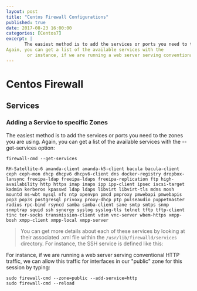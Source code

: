 ```yaml
---
layout: post
title: "Centos Firewall Configurations"
published: true
date: 2017-08-23 16:00:00
categories: [Centos7]
excerpt: | 
       The easiest method is to add the services or ports you need to the zones you are using. 
Again, you can get a list of the available services with the
        or instance, if we are running a web server serving conventional HTTP traffic, we can allow this traffic for interfaces in our "public" zone for this session by typing.
---
```



# Centos Firewall
## Services 

### Adding a Service to specific Zones

The easiest method is to add the services or ports you need to the zones you are using. 
Again, you can get a list of the available services with the --get-services option:

```
firewall-cmd --get-services
```

```output
RH-Satellite-6 amanda-client amanda-k5-client bacula bacula-client ceph ceph-mon dhcp dhcpv6 dhcpv6-client dns docker-registry dropbox-lansync freeipa-ldap freeipa-ldaps freeipa-replication ftp high-availability http https imap imaps ipp ipp-client ipsec iscsi-target kadmin kerberos kpasswd ldap ldaps libvirt libvirt-tls mdns mosh mountd ms-wbt mysql nfs ntp openvpn pmcd pmproxy pmwebapi pmwebapis pop3 pop3s postgresql privoxy proxy-dhcp ptp pulseaudio puppetmaster radius rpc-bind rsyncd samba samba-client sane smtp smtps snmp snmptrap squid ssh synergy syslog syslog-tls telnet tftp tftp-client tinc tor-socks transmission-client vdsm vnc-server wbem-https xmpp-bosh xmpp-client xmpp-local xmpp-server
```

> You can get more details about each of these services by looking at their associated .xml file within the `/usr/lib/firewalld/services` directory. For instance, the SSH service is defined like this:

For instance, if we are running a web server serving conventional HTTP traffic, we can allow this traffic for interfaces in our "public" zone for this session by typing:

```
sudo firewall-cmd --zone=public --add-service=http
sudo firewall-cmd --reload
```
